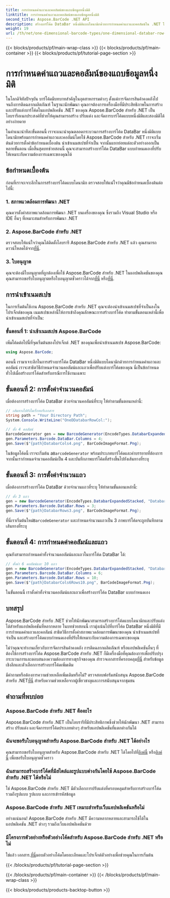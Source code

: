 ```yaml
---
title: การกำหนดค่าแถวและคอลัมน์ของแถบข้อมูลหนึ่งมิติ
linktitle: การกำหนดค่าแถวและคอลัมน์ของแถบข้อมูลหนึ่งมิติ
second_title: Aspose.BarCode .NET API
description: สร้างบาร์โค้ด DataBar หนึ่งมิติแบบไดนามิกด้วยการกำหนดค่าแถวและคอลัมน์ใน .NET โดยใช้ Aspose.BarCode สำหรับ .NET การปรับแต่งทำได้ง่าย!
weight: 19
url: /th/net/one-dimensional-barcode-types/one-dimensional-databar-row-column-configuration/
---
```


{{< blocks/products/pf/main-wrap-class >}}
{{< blocks/products/pf/main-container >}}
{{< blocks/products/pf/tutorial-page-section >}}

# การกำหนดค่าแถวและคอลัมน์ของแถบข้อมูลหนึ่งมิติ


ในโลกดิจิทัลปัจจุบัน บาร์โค้ดมีบทบาทสำคัญในอุตสาหกรรมต่างๆ ตั้งแต่การจัดการสินค้าคงคลังไปจนถึงการติดฉลากผลิตภัณฑ์ ในฐานะนักพัฒนา คุณอาจต้องการเครื่องมือที่มีประสิทธิภาพในการสร้างและปรับแต่งบาร์โค้ดในแอปพลิเคชัน .NET ของคุณ Aspose.BarCode สำหรับ .NET เป็นไลบรารีอเนกประสงค์ที่ช่วยให้คุณสามารถสร้าง ปรับแต่ง และจัดการบาร์โค้ดแบบหนึ่งมิติและสองมิติได้อย่างง่ายดาย

ในคำแนะนำทีละขั้นตอนนี้ เราจะแนะนำคุณตลอดกระบวนการสร้างบาร์โค้ด DataBar หนึ่งมิติแบบไดนามิกพร้อมการกำหนดค่าแถวและคอลัมน์โดยใช้ Aspose.BarCode สำหรับ .NET เราจะเริ่มต้นด้วยการตั้งค่าข้อกำหนดเบื้องต้น นำเข้าเนมสเปซที่จำเป็น จากนั้นแยกย่อยแต่ละตัวอย่างออกเป็นหลายขั้นตอน เมื่อสิ้นสุดบทช่วยสอนนี้ คุณจะสามารถสร้างบาร์โค้ด DataBar แบบกำหนดเองที่ปรับให้เหมาะกับความต้องการเฉพาะของคุณได้

## ข้อกำหนดเบื้องต้น

ก่อนที่เราจะเจาะลึกในการสร้างบาร์โค้ดแบบไดนามิก ตรวจสอบให้แน่ใจว่าคุณมีข้อกำหนดเบื้องต้นต่อไปนี้:

### 1. สภาพแวดล้อมการพัฒนา .NET

คุณควรตั้งค่าสภาพแวดล้อมการพัฒนา .NET บนเครื่องของคุณ ซึ่งรวมถึง Visual Studio หรือ IDE อื่นๆ ที่เหมาะสมสำหรับการพัฒนา .NET

### 2. Aspose.BarCode สำหรับ .NET

 ตรวจสอบให้แน่ใจว่าคุณได้ติดตั้งไลบรารี Aspose.BarCode สำหรับ .NET แล้ว คุณสามารถดาวน์โหลดได้จาก[ที่นี่](https://releases.aspose.com/barcode/net/).

### 3. ใบอนุญาต

 คุณจะต้องมีใบอนุญาตที่ถูกต้องเพื่อใช้ Aspose.BarCode สำหรับ .NET ในแอปพลิเคชันของคุณ คุณสามารถขอรับใบอนุญาตหรือใบอนุญาตชั่วคราวได้จาก[ที่นี่](https://purchase.aspose.com/buy) หรือ[ที่นี่](https://purchase.aspose.com/temporary-license/).

## การนำเข้าเนมสเปซ

ในการเริ่มต้นใช้งาน Aspose.BarCode สำหรับ .NET คุณจะต้องนำเข้าเนมสเปซที่จำเป็นลงในโปรเจ็กต์ของคุณ เนมสเปซเหล่านี้ให้การเข้าถึงคุณลักษณะการสร้างบาร์โค้ด ทำตามขั้นตอนเหล่านี้เพื่อนำเข้าเนมสเปซที่จำเป็น:

### ขั้นตอนที่ 1: นำเข้าเนมสเปซ Aspose.BarCode

เพิ่มโค้ดต่อไปนี้ที่จุดเริ่มต้นของโปรเจ็กต์ .NET ของคุณเพื่อนำเข้าเนมสเปซ Aspose.BarCode:

```csharp
using Aspose.BarCode;
```

ตอนนี้ เรามาเจาะลึกในการสร้างบาร์โค้ด DataBar หนึ่งมิติแบบไดนามิกด้วยการกำหนดค่าแถวและคอลัมน์ เราจะสาธิตวิธีกำหนดจำนวนคอลัมน์และแถวเพื่อปรับแต่งบาร์โค้ดของคุณ นี่เป็นข้อกำหนดทั่วไปเมื่อสร้างบาร์โค้ดสำหรับกรณีการใช้งานเฉพาะ

## ขั้นตอนที่ 2: การตั้งค่าจำนวนคอลัมน์

เมื่อต้องการสร้างบาร์โค้ด DataBar ด้วยจำนวนคอลัมน์ที่ระบุ ให้ทำตามขั้นตอนเหล่านี้:

```csharp
// เส้นทางไปยังไดเร็กทอรีเอกสาร
string path = "Your Directory Path";
System.Console.WriteLine("OneDDatabarRowCol:");

// ตั้ง 4 คอลัมน์
BarcodeGenerator gen = new BarcodeGenerator(EncodeTypes.DatabarExpandedStacked, "Databar Expanded Stacked long");
gen.Parameters.Barcode.DataBar.Columns = 4;
gen.Save($"{path}DatabarCols4.png", BarCodeImageFormat.Png);
```

 ในข้อมูลโค้ดนี้ เราจะเริ่มต้น a`BarcodeGenerator` พร้อมประเภทบาร์โค้ดและคำบรรยายที่ต้องการ จากนั้นเรากำหนดจำนวนคอลัมน์เป็น 4 และบันทึกภาพบาร์โค้ดที่สร้างขึ้นไปยังเส้นทางที่ระบุ

## ขั้นตอนที่ 3: การตั้งค่าจำนวนแถว

เมื่อต้องการสร้างบาร์โค้ด DataBar ด้วยจำนวนแถวที่ระบุ ให้ทำตามขั้นตอนเหล่านี้:

```csharp
// ตั้ง 3 แถว
gen = new BarcodeGenerator(EncodeTypes.DatabarExpandedStacked, "Databar Expanded Stacked long");
gen.Parameters.Barcode.DataBar.Rows = 3;
gen.Save($"{path}DatabarRows3.png", BarCodeImageFormat.Png);
```

 ที่นี่เราเริ่มต้นใหม่`BarcodeGenerator` และกำหนดจำนวนแถวเป็น 3 ภาพบาร์โค้ดจะถูกบันทึกตามเส้นทางที่ระบุ

## ขั้นตอนที่ 4: การกำหนดค่าคอลัมน์และแถว

คุณยังสามารถกำหนดค่าทั้งจำนวนคอลัมน์และแถวในบาร์โค้ด DataBar ได้:

```csharp
// ตั้งค่า 6 คอลัมน์และ 10 แถว
gen = new BarcodeGenerator(EncodeTypes.DatabarExpandedStacked, "Databar Expanded Stacked long");
gen.Parameters.Barcode.DataBar.Columns = 6;
gen.Parameters.Barcode.DataBar.Rows = 10;
gen.Save($"{path}DatabarCols6Rows10.png", BarCodeImageFormat.Png);
```

ในขั้นตอนนี้ เราตั้งค่าทั้งจำนวนคอลัมน์และแถวเพื่อสร้างบาร์โค้ด DataBar แบบกำหนดเอง

## บทสรุป

Aspose.BarCode สำหรับ .NET ช่วยให้นักพัฒนาสามารถสร้างบาร์โค้ดแบบไดนามิกและปรับแต่งได้สำหรับแอปพลิเคชันที่หลากหลาย ในบทช่วยสอนนี้ เรามุ่งเน้นไปที่บาร์โค้ด DataBar หนึ่งมิติที่มีการกำหนดค่าแถวและคอลัมน์ สาธิตวิธีการตั้งค่าสภาพแวดล้อมการพัฒนาของคุณ นำเข้าเนมสเปซที่จำเป็น และสร้างบาร์โค้ดแบบกำหนดเองที่ปรับให้เหมาะกับความต้องการเฉพาะของคุณ

 ไม่ว่าคุณจะทำงานเกี่ยวกับการจัดการสินค้าคงคลัง การติดฉลากผลิตภัณฑ์ หรือแอปพลิเคชันอื่นๆ ที่ต้องใช้การสร้างบาร์โค้ด Aspose.BarCode สำหรับ .NET ก็มีเครื่องมือที่คุณต้องการเพื่อปรับปรุงกระบวนการและตอบสนองความต้องการทางธุรกิจของคุณ สำรวจเอกสารที่ครอบคลุม[ที่นี่](https://reference.aspose.com/barcode/net/) สำหรับข้อมูลเชิงลึกและตัวเลือกการสร้างบาร์โค้ดเพิ่มเติม

มีคำถามหรือต้องการความช่วยเหลือเพิ่มเติมหรือไม่? ตรวจสอบฟอรัมสนับสนุน Aspose.BarCode สำหรับ .NET[ที่นี่](https://forum.aspose.com/c/barcode/13) สำหรับความช่วยเหลือจากผู้เชี่ยวชาญและการสนับสนุนจากชุมชน

## คำถามที่พบบ่อย

### Aspose.BarCode สำหรับ .NET คืออะไร
Aspose.BarCode สำหรับ .NET เป็นไลบรารีที่มีประสิทธิภาพซึ่งช่วยให้นักพัฒนา .NET สามารถสร้าง ปรับแต่ง และจัดการบาร์โค้ดประเภทต่างๆ สำหรับแอปพลิเคชันที่แตกต่างกันได้

### ฉันจะขอรับใบอนุญาตสำหรับ Aspose.BarCode สำหรับ .NET ได้อย่างไร
 คุณสามารถขอรับใบอนุญาตสำหรับ Aspose.BarCode สำหรับ .NET ได้โดยไปที่[ลิงค์นี้](https://purchase.aspose.com/buy) หรือ[ลิงค์นี้](https://purchase.aspose.com/temporary-license/) เพื่อขอรับใบอนุญาตชั่วคราว

### ฉันสามารถสร้างบาร์โค้ดที่มีสไตล์และรูปแบบต่างกันโดยใช้ Aspose.BarCode สำหรับ .NET ได้หรือไม่
ใช่ Aspose.BarCode สำหรับ .NET มีตัวเลือกการปรับแต่งที่ครอบคลุมสำหรับการสร้างบาร์โค้ด รวมถึงรูปแบบ รูปแบบ และการเข้ารหัสข้อมูล

### Aspose.BarCode สำหรับ .NET เหมาะสำหรับเว็บแอปพลิเคชันหรือไม่
อย่างแน่นอน! Aspose.BarCode สำหรับ .NET มีความหลากหลายและสามารถใช้ได้ในแอปพลิเคชัน .NET ต่างๆ รวมถึงเว็บแอปพลิเคชันด้วย

### มีโครงการตัวอย่างหรือตัวอย่างโค้ดสำหรับ Aspose.BarCode สำหรับ .NET หรือไม่
 ใช่แล้ว เอกสาร.[ที่นี่](https://reference.aspose.com/barcode/net/)มอบตัวอย่างโค้ดโดยละเอียดและโปรเจ็กต์ตัวอย่างเพื่อช่วยคุณในการเริ่มต้น



{{< /blocks/products/pf/tutorial-page-section >}}

{{< /blocks/products/pf/main-container >}}
{{< /blocks/products/pf/main-wrap-class >}}

{{< blocks/products/products-backtop-button >}}
